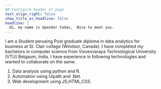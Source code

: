 ```yaml
---
## Configure header of page
text_align_right: false
show_title_as_headline: false
headline: |
  Hi, my name is Upendar Yadav,  Nice to meet you.
---
```


<!-- this is a subheadline --> 
I am a Student perusing Post graduate diploma in data analytics for business at St. Clair collage (Windsor, Canada). I have completed my bachelors in computer science from Visvesvaraya Technological University (VTU) Belgaum, India. 
I have experience in following technologies and wanted to collaborate on the same.
1. Data analysis using python and R.
2. Automation using Uipath and .Net.
3. Web development using JS,HTML,CSS. 
